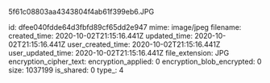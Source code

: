 5f61c08803aa4343804f4ab61f399eb6.JPG

id: dfee040fdde64d3fbfd89cf65dd2e947
mime: image/jpeg
filename: 
created_time: 2020-10-02T21:15:16.441Z
updated_time: 2020-10-02T21:15:16.441Z
user_created_time: 2020-10-02T21:15:16.441Z
user_updated_time: 2020-10-02T21:15:16.441Z
file_extension: JPG
encryption_cipher_text: 
encryption_applied: 0
encryption_blob_encrypted: 0
size: 1037199
is_shared: 0
type_: 4